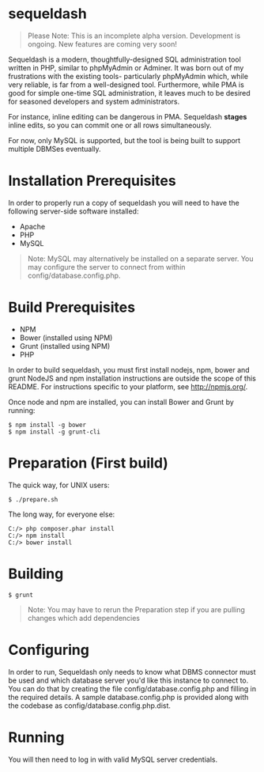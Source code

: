 sequeldash
==========

> Please Note: This is an incomplete alpha version. Development is ongoing. New features are coming very soon!

Sequeldash is a modern, thoughtfully-designed SQL administration tool written in PHP, similar to phpMyAdmin or Adminer. It was born out of my frustrations with the existing tools- particularly phpMyAdmin which, while very reliable, is far from a well-designed tool. Furthermore, while PMA is good for simple one-time SQL administration, it leaves much to be desired for seasoned developers and system administrators. 

For instance, inline editing can be dangerous in PMA. Sequeldash **stages** inline edits, so you can commit one or all rows simultaneously.

For now, only MySQL is supported, but the tool is being built to support multiple DBMSes eventually.

Installation Prerequisites
===================

In order to properly run a copy of sequeldash you will need to have the following server-side software installed:

  * Apache
  * PHP
  * MySQL

> Note: MySQL may alternatively be installed on a separate server. You may configure the server to connect from within config/database.config.php.

Build Prerequisites
==========

  * NPM
  * Bower (installed using NPM)
  * Grunt (installed using NPM)
  * PHP

In order to build sequeldash, you must first install nodejs, npm, bower and grunt
NodeJS and npm installation instructions are outside the scope of this README. For instructions specific to your platform, see http://npmjs.org/.

Once node and npm are installed, you can install Bower and Grunt by running:

    $ npm install -g bower
    $ npm install -g grunt-cli

Preparation (First build)
========

The quick way, for UNIX users:

    $ ./prepare.sh

The long way, for everyone else:

    C:/> php composer.phar install
    C:/> npm install
    C:/> bower install

Building
========

    $ grunt

> Note: You may have to rerun the Preparation step if you are pulling changes which add dependencies

Configuring
===========

In order to run, Sequeldash only needs to know what DBMS connector must be used and which database server
you'd like this instance to connect to. You can do that by creating the file config/database.config.php and
filling in the required details. A sample database.config.php is provided along with the codebase as config/database.config.php.dist.

Running
=======

You will then need to log in with valid MySQL server credentials.
